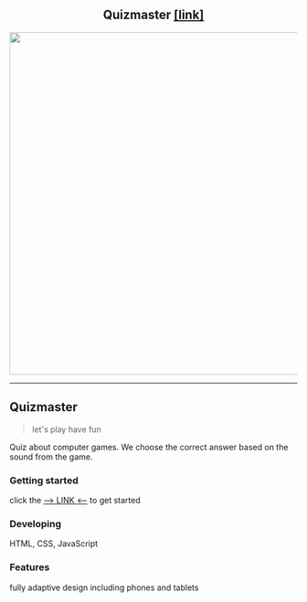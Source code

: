 <h2 align="center">
Quizmaster
<a href="https://frontending.github.io/frontending/quizmaster/pages/main/index.html">[link]</a>
</h2> 
<div align="center">
  <img src="https://imgur.com/Y9g61QX.png" width="600"/>
</div>

***

## Quizmaster
> let's play have fun

Quiz about computer games. We choose the correct answer based on the sound from the game.

### Getting started

click the [--> LINK <--](https://frontending.github.io/frontending/quizmaster/pages/main/index.html) to get started

### Developing

HTML, CSS, JavaScript

### Features

fully adaptive design including phones and tablets
